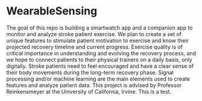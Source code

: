# WearableSensing
The goal of this repo is building a smartwatch app and a companion app to monitor and analyze stroke patient exercise.
We plan to create a set of unique features to stimulate patient motivation to exercise and know their projected recovery timeline and current progress. 
Exercise quality is of critical importance in understanding and evolving the recovery process, 
and we hope to connect patients to their physical trainers on a daily basis, only digitally. 
Stroke patients need to feel encouraged and have a clear sense of their body movements during the long-term recovery phase. 
Signal processing and/or machine learning are the main elements used to create features and analyze patient data.
This project is advised by Professor Reinkensmeyer at the University of California, Irvine. This is a test.
